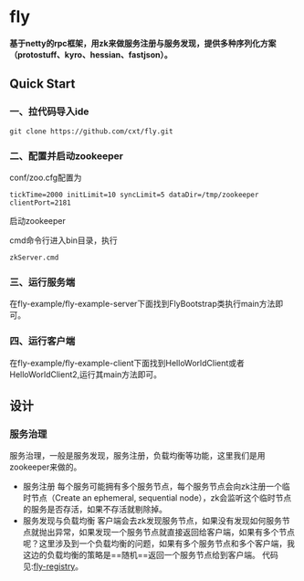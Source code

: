 # fly
**基于netty的rpc框架，用zk来做服务注册与服务发现，提供多种序列化方案（protostuff、kyro、hessian、fastjson）。**
## Quick Start
### 一、拉代码导入ide
`git clone https://github.com/cxt/fly.git`
### 二、配置并启动zookeeper
conf/zoo.cfg配置为

`
 tickTime=2000
 initLimit=10
 syncLimit=5
 dataDir=/tmp/zookeeper
 clientPort=2181
`

启动zookeeper

cmd命令行进入bin目录，执行

`
zkServer.cmd
`

### 三、运行服务端
在fly-example/fly-example-server下面找到FlyBootstrap类执行main方法即可。
### 四、运行客户端
在fly-example/fly-example-client下面找到HelloWorldClient或者HelloWorldClient2,运行其main方法即可。
## 设计
### 服务治理
服务治理，一般是服务发现，服务注册，负载均衡等功能，这里我们是用zookeeper来做的。
- 服务注册
每个服务可能拥有多个服务节点，每个服务节点会向zk注册一个临时节点（Create an ephemeral, sequential node），zk会监听这个临时节点的服务是否存活，如果不存活就剔除掉。
- 服务发现与负载均衡
客户端会去zk发现服务节点，如果没有发现如何服务节点就抛出异常，如果发现一个服务节点就直接返回给客户端，如果有多个节点呢？这里涉及到一个负载均衡的问题，如果有多个服务节点和多个客户端，我这边的负载均衡的策略是==随机==返回一个服务节点给到客户端。
代码见:[fly-registry](https://github.com/cxt/fly/tree/master/fly-registry/)。
